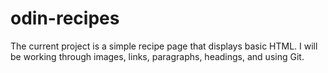 # odin-recipes
The current project is a simple recipe page that displays basic HTML. I will be working through images, links, paragraphs, headings, and using Git.